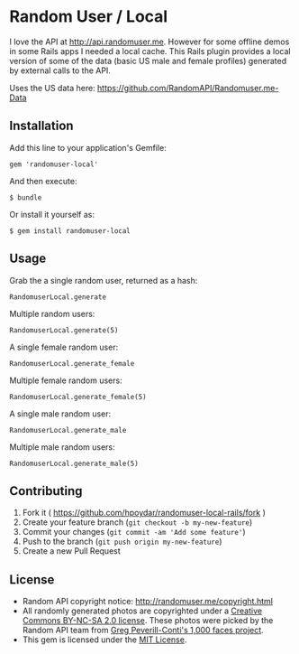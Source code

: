 # Random User / Local

I love the API at http://api.randomuser.me. However for some offline demos in some Rails apps I needed a local cache. This Rails plugin provides a local version of some of the data (basic US male and female profiles) generated by external calls to the API.

Uses the US data here: https://github.com/RandomAPI/Randomuser.me-Data

## Installation

Add this line to your application's Gemfile:

    gem 'randomuser-local'

And then execute:

    $ bundle

Or install it yourself as:

    $ gem install randomuser-local

## Usage

Grab the a single random user, returned as a hash:

    RandomuserLocal.generate

Multiple random users:

    RandomuserLocal.generate(5)

A single female random user:

    RandomuserLocal.generate_female

Multiple female random users:

    RandomuserLocal.generate_female(5)

A single male random user:

    RandomuserLocal.generate_male

Multiple male random users:

    RandomuserLocal.generate_male(5)

## Contributing

1. Fork it ( https://github.com/hpoydar/randomuser-local-rails/fork )
2. Create your feature branch (`git checkout -b my-new-feature`)
3. Commit your changes (`git commit -am 'Add some feature'`)
4. Push to the branch (`git push origin my-new-feature`)
5. Create a new Pull Request

## License

* Random API copyright notice: http://randomuser.me/copyright.html
* All randomly generated photos are copyrighted under a [Creative Commons BY-NC-SA 2.0 license](http://creativecommons.org/licenses/by-nc-sa/2.0/deed.en). These photos were picked by the Random API team from [Greg Peverill-Conti's 1,000 faces project](http://www.flickr.com/photos/gregpc/).
* This gem is licensed under the
  [MIT License](http://opensource.org/licenses/mit-license.html).
